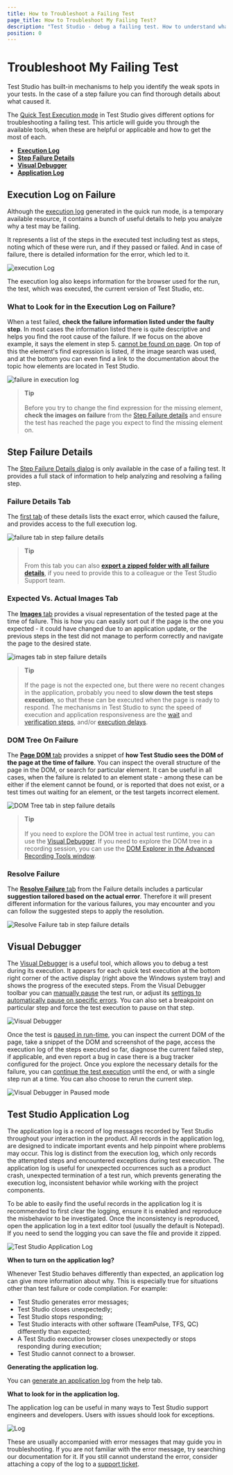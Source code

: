 ```yaml
---
title: How to Troubleshoot a Failing Test
page_title: How to Troubleshoot My Failing Test?
description: "Test Studio - debug a failing test. How to understand what causes the test to fail. What options I have to debug or troubleshoot a failing test. My test fails with Element not found exception. My test fails to locate an element on page. My test fails on random step on each run." 
position: 0
---
```

# Troubleshoot My Failing Test

Test Studio has built-in mechanisms to help you identify the weak spots in your tests. In the case of a step failure you can find thorough details about what caused it.

The <a href="/automated-tests/test-execution/quick-execution" target="_blank">Quick Test Execution mode</a> in Test Studio gives different options for troubleshooting a failing test. This article will guide you through the available tools, when these are helpful or applicable and how to get the most of each.

- __[Execution Log](#execution-log-on-failure)__
- __[Step Failure Details](#step-failure-details)__
- __[Visual Debugger](#visual-debugger)__
- __[Application Log](#test-studio-application-log)__

## Execution Log on Failure

Although the <a href="/automated-tests/test-results/analyze-quick-run-results" target="_blank">execution log</a> generated in the quick run mode, is a temporary available resource, it contains a bunch of useful details to help you analyze why a test may be failing.

It represents a list of the steps in the executed test including test as steps, noting which of these were run, and if they passed or failed. And in case of failure, there is detailed information for the error, which led to it.

![execution Log](/img/automated-tests/troubleshooting/failing-test/fig1.png)

The execution log also keeps information for the browser used for the run, the test, which was executed, the current version of Test Studio, etc.

### What to Look for in the Execution Log on Failure?

When a test failed, __check the failure information listed under the faulty step__. In most cases the information listed there is quite descriptive and helps you find the root cause of the failure. If we focus on the above example, it says the element in  step 5. <a href="/automated-tests/troubleshooting/element-not-found" target="_blank">cannot be found on page</a>. On top of this the element's find expression is listed, if the image search was used, and at the bottom you can even find a link to the documentation about the topic how elements are located in Test Studio.

![failure in execution log](/img/automated-tests/troubleshooting/failing-test/fig2.png)

> __Tip__
><br>
><br>
> Before you try to change the find expression for the missing element, __check the images on failure__ from the <a href="/automated-tests/test-results/step-failure-details#images-tab" target="_blank">Step Failure details</a> and ensure the test has reached the page you expect to find the missing element on.

## Step Failure Details

The <a href="/automated-tests/test-results/step-failure-details" target="_blank">Step Failure Details dialog</a> is only available in the case of a failing test. It provides a full stack of information to help analyzing and resolving a failing step.

### Failure Details Tab

The <a href="/automated-tests/test-results/step-failure-details#failure-tab" target="_blank">first tab</a> of these details lists the exact error, which caused the failure, and provides access to the full execution log.

![failure tab in step failure details](/img/automated-tests/troubleshooting/failing-test/fig3.png)

> __Tip__
><br>
><br>
> From this tab you can also <a href="/automated-tests/test-results/step-failure-details#how-to-export-the-step-failure-details" target="_blank">__export a zipped folder with all failure details__</a>, if you need to provide this to a colleague or the Test Studio Support team.

### Expected Vs. Actual Images Tab

The <a href="/automated-tests/test-results/step-failure-details#images-tab" target="_blank">__Images__ tab</a> provides a visual representation of the tested page at the time of failure. This is how you can easily sort out if the page is the one you expected - it could have changed due to an application update, or the previous steps in the test did not manage to perform correctly and navigate the page to the desired state.

![images tab in step failure details](/img/automated-tests/troubleshooting/failing-test/fig4.png)

> __Tip__
><br>
><br>
> If the page is not the expected one, but there were no recent changes in the application, probably you need to __slow down the test steps execution__, so that these can be executed when the page is ready to respond. The mechanisms in Test Studio to sync the speed of execution and application responsiveness are the <a href="/features/recorder/advanced-recording-tools/element-steps/verifications/wait" target="_blank">wait</a> and <a href="/features/recorder/advanced-recording-tools/element-steps/verifications/quick-verification" target="_blank">verification steps</a>, and/or <a href="/features/custom-steps/execution-delay" target="_blank">execution delays</a>.

### DOM Tree On Failure

The <a href="/automated-tests/test-results/step-failure-details#page-dom-tab" target="_blank">__Page DOM__ tab</a> provides a snippet of __how Test Studio sees the DOM of the page at the time of failure__. You can inspect the overall structure of the page in the DOM, or search for particular element. It can be useful in all cases, when the failure is related to an element state - among these can be either if the element cannot be found, or is reported that does not exist, or a test times out waiting for an element, or the test targets incorrect element.

![DOM Tree tab in step failure details](/img/automated-tests/troubleshooting/failing-test/fig5.png)

> __Tip__
><br>
><br>
> If you need to explore the DOM tree in actual test runtime, you can use the <a href="/automated-tests/troubleshooting/visual-debugger" target="_blank">Visual Debugger</a>. If you need to explore the DOM tree in a recording session, you can use the <a href="/features/recorder/advanced-recording-tools/dom-explorer" target="_blank">DOM Explorer in the Advanced Recording Tools window</a>.

### Resolve Failure

The  <a href="/automated-tests/test-results/step-failure-details#resolve-failure-tab" target="_blank">__Resolve Failure__ tab</a> from the Failure details includes a particular __suggestion tailored based on the actual error__. Therefore it will present different information for the various failures, you may encounter and you can follow the suggested steps to apply the resolution.

![Resolve Failure tab in step failure details](/img/automated-tests/troubleshooting/failing-test/fig6.png)

## Visual Debugger

The <a href="/automated-tests/troubleshooting/visual-debugger" target="_blank">Visual Debugger</a> is a useful tool, which allows you to debug a test during its execution. It appears for each quick test execution at the bottom right corner of the active display (right above the Windows system tray) and shows the progress of the executed steps. From the Visual Debugger toolbar you can <a href="/automated-tests/troubleshooting/visual-debugger#manually-pause-the-test" target="_blank">manually pause</a> the test run, or adjust its <a href="/automated-tests/troubleshooting/visual-debugger#set-auto-pause-rule-for-the-visual-debugger" target="_blank">settings to automatically pause on specific errors</a>. You can also set a breakpoint on particular step and force the test execution to pause on that step.

![Visual Debugger](/img/automated-tests/troubleshooting/failing-test/fig7.png)

Once the test is <a href="/automated-tests/troubleshooting/visual-debugger#make-use-of-the-visual-debugger-tool-options-during-test-run" target="_blank">paused in run-time</a>, you can inspect the current DOM of the page, take a snippet of the DOM and screenshot of the page, access the execution log of the steps executed so far, diagnose the current failed step, if applicable, and even report a bug in case there is a bug tracker configured for the project. Once you explore the necessary details for the failure, you can <a href="/automated-tests/troubleshooting/visual-debugger#resume-the-test-execution" target="_blank">continue the test execution</a> until the end, or with a single step run at a time. You can also choose to rerun the current step.

![Visual Debugger in Paused mode](/img/automated-tests/troubleshooting/failing-test/fig8.png)

## Test Studio Application Log

The application log is a record of log messages recorded by Test Studio throughout your interaction in the product. All records in the application log, are designed to indicate important events and help pinpoint where problems may occur. This log is distinct from the execution log, which only records the attempted steps and encountered exceptions during test execution. The application log is useful for unexpected occurrences such as a product crash, unexpected termination of a test run, which prevents generating the execution log, inconsistent behavior while working with the project components.

To be able to easily find the useful records in the application log it is recommended to first clear the logging, ensure it is enabled and reproduce the misbehavior to be investigated. Once the inconsistency is reproduced, open the application log in a text editor tool (usually the default is Notepad). If you need to send the logging you can save the file and provide it zipped.

![Test Studio Application Log](/img/automated-tests/troubleshooting/failing-test/fig9.png)

**When to turn on the application log?**

Whenever Test Studio behaves differently than expected, an application log can give more information about why. This is especially true for situations other than test failure or code compilation. For example:

- Test Studio generates error messages;
- Test Studio closes unexpectedly;
- Test Studio stops responding;
- Test Studio interacts with other software (TeamPulse, TFS, QC) differently than expected;
- A Test Studio execution browser closes unexpectedly or stops responding during execution;
- Test Studio cannot connect to a browser.

**Generating the application log.**

You can <a href="/knowledge-base/best-practices-kb/generate-application-log" target="_blank">generate an application log</a> from the help tab.

**What to look for in the application log.**

The application log can be useful in many ways to Test Studio support engineers and developers. Users with issues should look for exceptions. 

![Log][1]

These are usually accompanied with error messages that may guide you in troubleshooting. If you are not familiar with the error message, try searching our documentation for it. If you still cannot understand the error, consider attaching a copy of the log to a <a href="/knowledge-base/best-practices-kb/submit-support-ticket" target="_blank">support ticket</a>. 

[1]: /img/troubleshooting-guide/troubleshooting-tools-tg/using-the-application-log/fig1.png